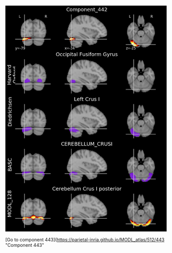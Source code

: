 


![442](preliminary/442.jpg "Component 442")

[Go to component 443](https://parietal-inria.github.io/MODL_atlas/512/443 "Component 443"